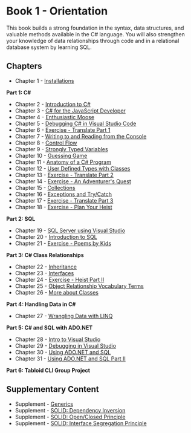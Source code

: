 # Book 1 - Orientation

This book builds a strong foundation in the syntax, data structures, and valuable methods available in the C# language. You will also strengthen your knowledge of data relationships through code and in a relational database system by learning SQL.

## Chapters

* Chapter 1 - [Installations](./chapters/INSTALLATIONS.md)

**Part 1: C#**

* Chapter 2 - [Introduction to C#](./chapters/CSHARP_INTRO.md)
* Chapter 3 - [C# for the JavaScript Developer](./chapters/CSHARP_JAVASCRIPT_COMPARISON.md)
* Chapter 4 - [Enthusiastic Moose](./chapters/ENTHUSIASTIC_MOOSE.md)
* Chapter 5 - [Debugging C# in Visual Studio Code](./chapters/DEBUGGING_VSCODE.md)
* Chapter 6 - [Exercise - Translate Part 1](./chapters/TRANSLATE_CSHARP_JAVASCRIPT.md)
* Chapter 7 - [Writing to and Reading from the Console](./chapters/CONSOLE.md)
* Chapter 8 - [Control Flow](./chapters/CONTROL_FLOW.md)
* Chapter 9 - [Strongly Typed Variables](./chapters/STRONGLY_TYPED_VARIABLES.md)
* Chapter 10 - [Guessing Game](./chapters/GUESSING_GAME_EXERCISE.md)
* Chapter 11 - [Anatomy of a C# Program](./chapters/ANATOMY_OF_CSHARP_APP.md)
* Chapter 12 - [User Defined Types with Classes](./chapters/CLASS_BASICS.md)
* Chapter 13 - [Exercise - Translate Part 2](./chapters/TRANSLATE_CSHARP_JAVASCRIPT.md)
* Chapter 14 - [Exercise - An Adventurer's Quest](./chapters/QUEST.md)
* Chapter 15 - [Collections](./chapters/COLLECTIONS.md)
* Chapter 16 - [Exceptions and Try/Catch](./chapters/TRY_CATCH_INTRO.md)
* Chapter 17 - [Exercise - Translate Part 3](./chapters/TRANSLATE_CSHARP_JAVASCRIPT.md)
* Chapter 18 - [Exercise - Plan Your Heist](./chapters/PLAN_YOUR_HEIST.md)

**Part 2: SQL**

* Chapter 19 - [SQL Server using Visual Studio](./chapters/SQL_SERVER_AND_VISUAL_STUDIO.md)
* Chapter 20 - [Introduction to SQL](./chapters/SQL_INTRO.md)
* Chapter 21 - [Exercise - Poems by Kids](./chapters/SQL_EXERCISE_POKI.md)

**Part 3: C# Class Relationships**

* Chapter 22 - [Inheritance](./chapters/INHERITANCE_INTRO.md)
* Chapter 23 - [Interfaces](./chapters/INTERFACES_INTRO.md)
* Chapter 24 - [Exercise - Heist Part II](./chapters/CLASSIC_HEIST.md)
* Chapter 25 - [Object Relationship Vocabulary Terms](./chapters/RELATIONSHIPS.md)
* Chapter 26 - [More about Classes](./chapters/CLASS_ADVANCED.md)

**Part 4: Handling Data in C#**

* Chapter 27 - [Wrangling Data with LINQ](./chapters/LINQ_INTRO.md)

**Part 5: C# and SQL with ADO<span>.NET</span>**

* Chapter 28 - [Intro to Visual Studio](./chapters/VISUAL_STUDIO.md)
* Chapter 29 - [Debugging in Visual Studio](./chapters/DEBUGGING_VS.md)
* Chapter 30 - [Using ADO.NET and SQL](./chapters/ADONET_INTRO.md)
* Chapter 31 - [Using ADO.NET and SQL Part II](./chapters/ADONET_CONTINUED.md)

**Part 6: Tabloid CLI Group Project**

## Supplementary Content

* Supplement - [Generics](./chapters/GENERICS_INTRO.md)
* Supplement - [SOLID: Dependency Inversion](./chapters/DEPENDENCY_INVERSION.md)
* Supplement - [SOLID: Open/Closed Principle](./chapters/OPEN_CLOSED_PRINCIPLE.md)
* Supplement - [SOLID: Interface Segregation Principle](./chapters/INTERFACE_SEGREGATION_PRINCIPLE.md)
